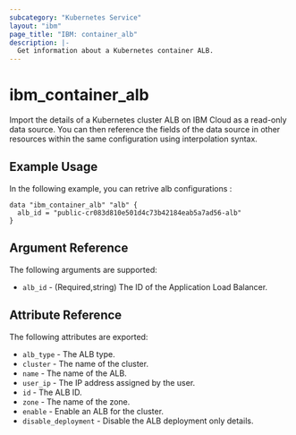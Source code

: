 ```yaml
---
subcategory: "Kubernetes Service"
layout: "ibm"
page_title: "IBM: container_alb"
description: |-
  Get information about a Kubernetes container ALB.
---
```


# ibm\_container_alb

Import the details of a Kubernetes cluster ALB on IBM Cloud as a read-only data source. You can then reference the fields of the data source in other resources within the same configuration using interpolation syntax.

## Example Usage

In the following example, you can retrive alb configurations :

```hcl
data "ibm_container_alb" "alb" {
  alb_id = "public-cr083d810e501d4c73b42184eab5a7ad56-alb"
}

```

## Argument Reference

The following arguments are supported:

* `alb_id` - (Required,string) The ID of the Application Load Balancer.

## Attribute Reference

The following attributes are exported:

* `alb_type` - The ALB type.
* `cluster` - The name of the cluster.
* `name` - The name of the ALB.
* `user_ip` - The IP address assigned by the user.
* `id` - The ALB ID.
* `zone` - The name of the zone.
* `enable` -  Enable an ALB for the cluster.
* `disable_deployment` -  Disable the ALB deployment only details.